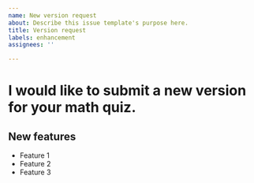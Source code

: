 ```yaml
---
name: New version request
about: Describe this issue template's purpose here.
title: Version request
labels: enhancement
assignees: ''

---
```


# I would like to submit a new version for your math quiz.

## New features
- Feature 1
- Feature 2
- Feature 3
